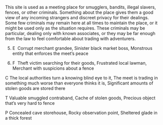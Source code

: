 This site is used as a meeting place for smugglers, bandits, illegal slavers, fences, or other criminals. Something about the place gives them a good view of any incoming strangers and discreet privacy for their dealings. Some few criminals may remain here at all times to maintain the place, or it might be used only as the situation requires. These criminals may be particular, dealing only with known associates, or they may be far enough from the law to feel comfortable about trading with adventurers.

5.  E  Corrupt merchant grandee, Sinister black market boss, Monstrous entity that enforces the meet’s peace
    
6.  F  Theft victim searching for their goods, Frustrated local lawman, Merchant with suspicions about a fence
    

C The local authorities turn a knowing blind eye to it, The meet is trading in something much worse than everyone thinks it is, Significant amounts of stolen goods are stored there

T Valuable smuggled contraband, Cache of stolen goods, Precious object that’s very hard to fence

P Concealed cave storehouse, Rocky observation point, Sheltered glade in a thick forest